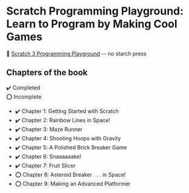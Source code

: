 # Scratch Programming Playground: Learn to Program by Making Cool Games

:link: [Scratch 3 Programming Playground](https://nostarch.com/scratch3playground) -- no starch press

## Chapters of the book

:heavy_check_mark: Completed  
:o: Incomplete

- :heavy_check_mark: Chapter 1: Getting Started with Scratch
- :heavy_check_mark: Chapter 2: Rainbow Lines in Space!
- :heavy_check_mark: Chapter 3: Maze Runner
- :heavy_check_mark: Chapter 4: Shooting Hoops with Gravity
- :heavy_check_mark: Chapter 5: A Polished Brick Breaker Game
- :heavy_check_mark: Chapter 6: Snaaaaaake!
- :heavy_check_mark: Chapter 7: Fruit Slicer
- :o: Chapter 8: Asteroid Breaker . . . in Space!
- :o: Chapter 9: Making an Advanced Platformer

